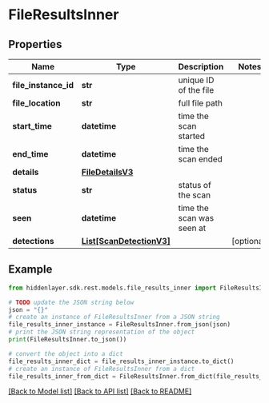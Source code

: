 # FileResultsInner


## Properties

Name | Type | Description | Notes
------------ | ------------- | ------------- | -------------
**file_instance_id** | **str** | unique ID of the file | 
**file_location** | **str** | full file path | 
**start_time** | **datetime** | time the scan started | 
**end_time** | **datetime** | time the scan ended | 
**details** | [**FileDetailsV3**](FileDetailsV3.md) |  | 
**status** | **str** | status of the scan | 
**seen** | **datetime** | time the scan was seen at | 
**detections** | [**List[ScanDetectionV3]**](ScanDetectionV3.md) |  | [optional] 

## Example

```python
from hiddenlayer.sdk.rest.models.file_results_inner import FileResultsInner

# TODO update the JSON string below
json = "{}"
# create an instance of FileResultsInner from a JSON string
file_results_inner_instance = FileResultsInner.from_json(json)
# print the JSON string representation of the object
print(FileResultsInner.to_json())

# convert the object into a dict
file_results_inner_dict = file_results_inner_instance.to_dict()
# create an instance of FileResultsInner from a dict
file_results_inner_from_dict = FileResultsInner.from_dict(file_results_inner_dict)
```
[[Back to Model list]](../README.md#documentation-for-models) [[Back to API list]](../README.md#documentation-for-api-endpoints) [[Back to README]](../README.md)



